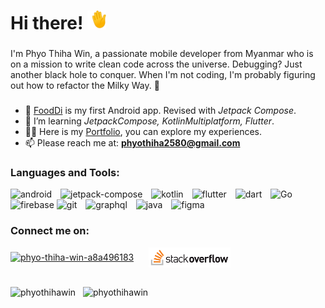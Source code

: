   
<h1 align="left">Hi there! <img src="./images/hand_wave.gif" height="30" width="30" /></h1>  

###

<p align="left">I'm Phyo Thiha Win, a passionate mobile developer from Myanmar who is on a mission to write clean code across the universe. Debugging? Just another black hole to conquer. When I'm not coding, I'm probably figuring out how to refactor the Milky Way. 🌠 </p>

###

<!---
<p align="left"> <img src="https://komarev.com/ghpvc/?username=phyothihawin&label=Profile%20views&color=0e75b6&style=flat" alt="phyothihawin" /> </p> 
---> 
  
- 🔭 [FoodDi](https://play.google.com/store/apps/details?id=com.pthw.food) is my first Android app. Revised with <i>Jetpack Compose</i>.
- 🌱 I’m learning <i>JetpackCompose, KotlinMultiplatform, Flutter</i>.    
- 👨‍💻 Here is my [Portfolio](https://phyothihawin.github.io/), you can explore my experiences.
- 📫 Please reach me at: **phyothiha2580@gmail.com** 
 
###
 
<h3 align="left">Languages and Tools:</h3>  
<p align="left"> 
<a href="https://developer.android.com" style="text-decoration: none;"> <img src="https://skillicons.dev/icons?i=androidstudio" alt="android" height="40"/></a>
<img width="6" />
<a href="https://developer.android.com/compose" style="text-decoration: none;"> <img src="https://developer.android.com/static/events/dev-challenge/images/dev-challenge_jetpack-compose-asset.svg" alt="jetpack-compose" height="40"/></a> 
<img width="6" />
<a href="https://kotlinlang.org" style="text-decoration: none;"> <img src="https://skillicons.dev/icons?i=kotlin" alt="kotlin" height="40"/></a>
<img width="6" />
<a href="https://flutter.dev" style="text-decoration: none;"> <img src="https://skillicons.dev/icons?i=flutter" alt="flutter" height="40"/></a> 
<img width="6" />
<a href="https://dart.dev" style="text-decoration: none;"> <img src="https://skillicons.dev/icons?i=dart" alt="dart" height="40"/></a> 
<img width="6" />
<a href="https://go.dev/" style="text-decoration: none;"> <img src="https://skillicons.dev/icons?i=go" alt="Go" height="40"/></a>
<img width="6" />
<a href="https://firebase.google.com/" style="text-decoration: none;"> <img src="https://skillicons.dev/icons?i=firebase" alt="firebase" height="40"/></a> 
<a href="https://git-scm.com/" style="text-decoration: none;"> <img src="https://skillicons.dev/icons?i=git" alt="git" width="40" height="40"/></a> 
<img width="6" />
<a href="https://graphql.org" style="text-decoration: none;"> <img src="https://skillicons.dev/icons?i=graphql" alt="graphql" height="40"/></a> 
<img width="6" />
<a href="https://www.java.com" style="text-decoration: none;"> <img src="https://skillicons.dev/icons?i=java" alt="java" height="40"/></a> 
<img width="6" />
<a href="https://www.figma.com/" style="text-decoration: none;"> <img src="https://skillicons.dev/icons?i=figma" alt="figma" height="40"/></a> 
</p>  

###

<h3 align="left">Connect me on:</h3>  
<p align="left">  
<a href="https://linkedin.com/in/phyo-thiha-win-a8a496183" target="blank"><img align="center" src="https://freelogopng.com/images/all_img/1656958733linkedin-logo-png.png" alt="phyo-thiha-win-a8a496183" height="30" /></a> 
<img width="16">
<a href="https://stackoverflow.com/users/19853487/phyo-thiha-win" target="blank"><img align="center" src="./images/stackoverflow-logo.png" alt="phyo-thiha-win-stackoverflow" height="32" /></a>  
</p> 

<br>

<div>
<img src="https://github-readme-stats.vercel.app/api/top-langs?username=phyothihawin&show_icons=true&layout=compact&locale=en&langs_count=5&theme=dark&order=2" height="160" alt="phyothihawin" /> &nbsp; 
<img src="https://github-readme-stats.vercel.app/api?username=phyothihawin&show_icons=true&locale=en&theme=dark" height="160"  alt="phyothihawin" />
</div>


<!---  
<p><img align="center" src="https://github-readme-streak-stats.herokuapp.com/?user=phyothihawin&" alt="phyothihawin" /></p>  
--->
  
  
<!---  
PhyoThihaWin/PhyoThihaWin is a ✨ special ✨ repository because its `README.md` (this file) appears on your GitHub profile.  
You can click the Preview link to take a look at your changes.  
--->
